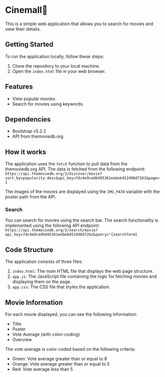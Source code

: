 # Cinemall🎥

This is a simple web application that allows you to search for movies and view their details.

## Getting Started

To run the application locally, follow these steps:

1. Clone the repository to your local machine.
2. Open the `index.html` file in your web browser.

## Features

- View popular movies.
- Search for movies using keywords.

## Dependencies

- Bootstrap v5.2.2
- API from themoviedb.org

## How it works

The application uses the `fetch` function to pull data from the themoviedb.org API. The data is fetched from the following endpoint:
`https://api.themoviedb.org/3/discover/movie?sort_by=popularity.desc&api_key=7dc4e9ced6495361eebeb452496d7262&page=1`


The images of the movies are displayed using the `IMG_PATH` variable with the poster path from the API.

### Search

You can search for movies using the search bar. The search functionality is implemented using the following API endpoint:
`https://api.themoviedb.org/3/search/movie?api_key=7dc4e9ced6495361eebeb452496d7262&query="{searchTerm}`


## Code Structure

The application consists of three files:

1. `index.html`: The main HTML file that displays the web page structure.
2. `app.js`: The JavaScript file containing the logic for fetching movies and displaying them on the page.
3. `app.css`: The CSS file that styles the application.

## Movie Information

For each movie displayed, you can see the following information:

- Title
- Poster
- Vote Average (with color-coding)
- Overview

The vote average is color-coded based on the following criteria:

- Green: Vote average greater than or equal to 8
- Orange: Vote average greater than or equal to 5
- Red: Vote average less than 5
